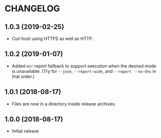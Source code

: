 # CHANGELOG

## 1.0.3 (2019-02-25)

* Curl host using HTTPS as well as HTTP.

## 1.0.2 (2019-01-07)

* Added `mtr` report fallback to support execution when the desired mode
  is unavailable. (Try for `--json`, `--report-wide`, and
  `--report --no-dns` in that order.)

## 1.0.1 (2018-08-17)

* Files are now in a directory inside release archives.

## 1.0.0 (2018-08-17)

* Initial release
